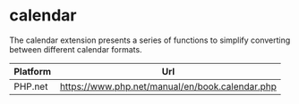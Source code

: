 # calendar

The calendar extension presents a series of functions to simplify converting between different calendar formats.

| Platform | Url                                                              |
|----------|------------------------------------------------------------------|
| PHP.net  | https://www.php.net/manual/en/book.calendar.php                  |
